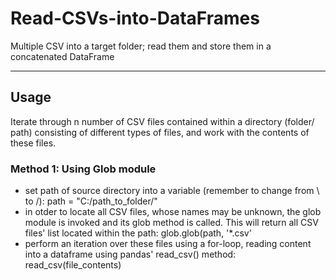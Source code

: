 # Read-CSVs-into-DataFrames
Multiple CSV into a target folder; read them and store them in a concatenated DataFrame

-----------
## Usage

Iterate through n number of CSV files contained within a directory (folder/ path) consisting of different types of files, and work with the contents of these files.

### Method 1: Using Glob module
* set path of source directory into a variable (remember to change from \ to  /): path = "C:/path_to_folder/"
* in otder to locate all CSV files, whose names may be unknown, the glob module is invoked and its glob method is called. This will return all CSV files' list located within the path: glob.glob(path, '*.csv'
* perform an iteration over these files using a for-loop, reading content into a dataframe using pandas' read_csv() method: read_csv(file_contents)

